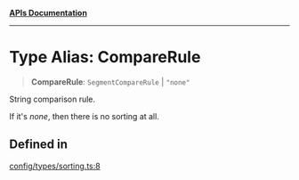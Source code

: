 [**APIs Documentation**](../README.md)

***

# Type Alias: CompareRule

> **CompareRule**: `SegmentCompareRule` \| `"none"`

String comparison rule.

If it's _none_, then there is no sorting at all.

## Defined in

[config/types/sorting.ts:8](https://github.com/daidodo/format-imports/blob/ff017abf6278875690a1b32bf81664f2bd289753/src/lib/config/types/sorting.ts#L8)
